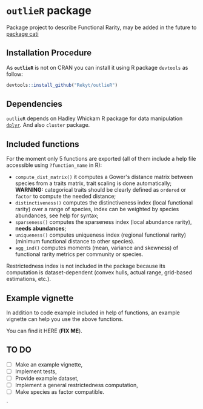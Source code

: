 # `outlieR` package

Package project to describe Functional Rarity, may be added in the future to [package cati](http://github.com/adrientaudiere/cati/)

## Installation Procedure

As **`outlieR`** is not on CRAN you can install it using R package `devtools` as follow:

```r
devtools::install_github("Rekyt/outlieR")
```

## Dependencies

`outlieR` depends on Hadley Whickam R package for data manipulation [`dplyr`](http://github.com/hadley/dplyr). And also `cluster` package.

## Included functions

For the moment only 5 functions are exported (all of them include a help file accessible using `?function_name` in R):

- `compute_dist_matrix()`  it computes a Gower's distance matrix between species from a traits matrix, trait scaling is done automatically; **WARNING:** categorical traits should be clearly defined as `ordered` or `factor` to compute the needed distance;
- `distinctiveness()` computes the distinctiveness index (local functional rarity) over a range of species, index can be weighted by species abundances, see help for syntax;
- `sparseness()` computes the sparseness index (local abundance rarity), **needs abundances**;
- `uniqueness()` computes uniqueness index (regional functional rarity) (minimum functional distance to other species).
- `agg_ind()` computes moments (mean, variance and skewness) of functional rarity metrics per community or species.

Restrictedness index is not included in the package because its computation is dataset-dependent (convex hulls, actual range, grid-based estimations, etc.).

## Example vignette

In addition to code example included in help of functions, an example vignette can help you use the above functions.

You can find it HERE (**FIX ME**).


## TO DO

- [ ] Make an example vignette,
- [ ] Implement tests,
- [ ] Provide example dataset,
- [ ] Implement a general restrictedness computation,
- [ ] Make species as factor compatible.

`